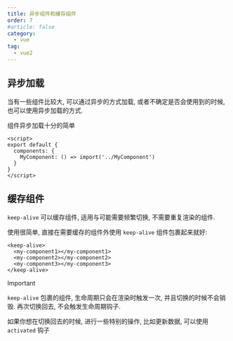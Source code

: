 ```yaml
---
title: 异步组件和缓存组件
order: 7
#article: false
category:
  - vue
tag:
  - vue2
---
```


## 异步加载

当有一些组件比较大, 可以通过异步的方式加载, 或者不确定是否会使用到的时候, 也可以使用异步加载的方式.

组件异步加载十分的简单

```vue
<script>
export default {
  components: {
    MyComponent: () => import('../MyComponent')
  }
}
</script>
```

## 缓存组件

`keep-alive` 可以缓存组件, 适用与可能需要频繁切换, 不需要重复渲染的组件.

使用很简单, 直接在需要缓存的组件外使用 `keep-alive` 组件包裹起来就好:

```vue
<keep-alive>
  <my-component1></my-component1>
  <my-component2></my-component2>
  <my-component3></my-component3>
</keep-alive>
```

> [!important]
> `keep-alive` 包裹的组件, 生命周期只会在渲染时触发一次, 并且切换的时候不会销毁. 再次切换回去, 不会触发生命周期钩子.
> 
> 如果你想在切换回去的时候, 进行一些特别的操作, 比如更新数据, 可以使用 `activated` 钩子


